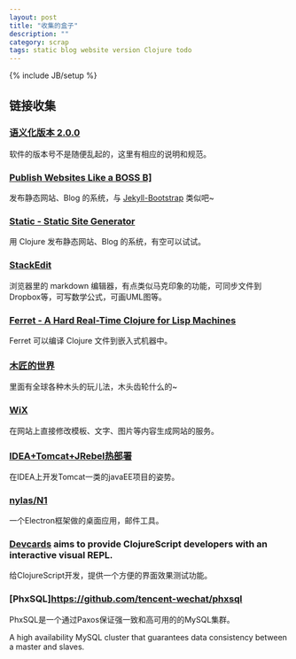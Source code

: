 ```yaml
---
layout: post
title: "收集的盒子"
description: ""
category: scrap
tags: static blog website version Clojure todo
---
```

{% include JB/setup %}

## 链接收集

### [语义化版本 2.0.0](http://semver.org/lang/zh-CN/#section)

软件的版本号不是随便乱起的，这里有相应的说明和规范。

### [Publish Websites Like a BOSS B\]](http://ruhoh.com/)

发布静态网站、Blog 的系统，与 [Jekyll-Bootstrap](http://jekyllbootstrap.com) 类似吧~

### [Static - Static Site Generator](https://nakkaya.com/static.html)

用 Clojure 发布静态网站、Blog 的系统，有空可以试试。

### [StackEdit](https://stackedit.io)

浏览器里的 markdown 编辑器，有点类似马克印象的功能，可同步文件到Dropbox等，可写数学公式，可画UML图等。

### [Ferret - A Hard Real-Time Clojure for Lisp Machines](https://nakkaya.com/2016/06/10/ferret-a-hard-real-time-clojure-for-lisp-machines/)

Ferret 可以编译 Clojure 文件到嵌入式机器中。

### [木匠的世界](http://woodgears.ca/)

里面有全球各种木头的玩儿法，木头齿轮什么的~

### [WiX](http://www.wix.com/)

在网站上直接修改模板、文字、图片等内容生成网站的服务。

### [IDEA+Tomcat+JRebel热部署](http://wibiline.iteye.com/blog/2073399)

在IDEA上开发Tomcat一类的javaEE项目的姿势。

### [nylas/N1](http://github.com/nylas/N1)

一个Electron框架做的桌面应用，邮件工具。

### [Devcards](https://github.com/bhauman/devcards) aims to provide ClojureScript developers with an interactive visual REPL.

给ClojureScript开发，提供一个方便的界面效果测试功能。

### [PhxSQL]https://github.com/tencent-wechat/phxsql

PhxSQL是一个通过Paxos保证强一致和高可用的的MySQL集群。

A high availability MySQL cluster that guarantees data consistency between a master and slaves.
